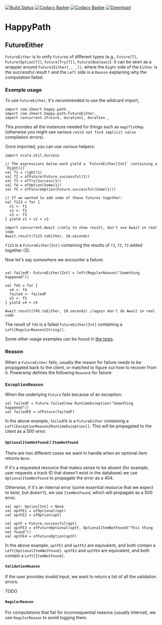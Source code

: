 [![Build Status](https://travis-ci.org/iheartradio/happy-path.svg)](https://travis-ci.org/iheartradio/happy-path)
[![Codacy Badge](https://api.codacy.com/project/badge/grade/498a283deb0c4352bb349738bc32193e)](https://www.codacy.com/app/iheartradio/happy-path)
[![Codacy Badge](https://api.codacy.com/project/badge/coverage/498a283deb0c4352bb349738bc32193e)](https://www.codacy.com/app/iheartradio/happy-path)
[ ![Download](https://api.bintray.com/packages/iheartradio/maven/happy-path/images/download.svg) ](https://bintray.com/iheartradio/maven/happy-path/_latestVersion)

# HappyPath 

## FutureEither

`FutureEither` is to unify `Future`s of different
types (e.g., `Future[T]`, `Future[Option[T]]`, `Future[Try[T]]`, `Future[Boolean]`).
It can be seen as a wrapper around `Future[Either[_, _]]`, where the `Right` side of the `Either`
is the successful result `T` and the `Left` side is a `Reason` explaining why the computation failed.

### Example usage

To use `FutureEither`, it's recommended to use the wildcard import,

```tut:silent
import com.iheart.happy.path._
import com.iheart.happy.path.FutureEither._
import concurrent.{Future, duration}, duration._
```

This provides all the instances needed for things such as `map`/`flatMap`
(otherwise you might see various `could not find implicit value` compilation errors).

Once imported, you can use various helpers:
```tut:silent
import scala.util.Success

// The expressions below each yield a `FutureEither[Int]` containing a `Right(1)`
val f1 = right(1)
val f2 = ofFuture(Future.successful(1))
val f3 = ofTry(Success(1))
val f4 = ofOption(Some(1))
val f5 = ofFutureOption(Future.successful(Some(1)))

// If we wanted to add some of these futures together:
val f123 = for {
  v1 <- f1
  v2 <- f2
  v3 <- f3
} yield v1 + v2 + v3
```

```tut
import concurrent.Await //only to show result, don't use Await in real code
Await.result(f123.toEither, 10.seconds)
```

`f123` is a `FutureEither[Int]` containing the results of `f1`, `f2`, `f3` added together (3).

Now let's say somewhere we encounter a failure:

```tut:silent

val failedF: FutureEither[Int] = left(RegularReason("Something happened"))

val f45 = for {
  v4 <- f4
  failed <- failedF
  v5 <- f5
} yield v4 + v5
```

```tut
Await.result(f45.toEither, 10.seconds) //again don't do Await in real code
```

The result of `f45` is a failed `FutureEither[Int]` containing a `Left[RegularReason[String]]`.

Some other usage examples can be found in [the tests](https://github.com/iheartradio/poweramp-common/blob/master/lib/src/test/scala/com/iheart/poweramp/common/functional/FutureEitherSpec.scala).

### Reason

When a `FutureEither` fails, usually the reason for failure needs to be propagated back to the
client, or matched to figure out how to recover from it. Poweramp defines the following
`Reason`s for failure:

### `ExceptionReason`
When the underlying `Future` fails because of an exception:

```tut:silent
val failedF = Future.failed(new RuntimeException("Something happened"))
val failedFE = ofFuture(failedF)
```

In the above example, `failedFE` is a `FutureEither` containing a `Left[ExceptionReason[RuntimeException]]`.
This will be propagated to the client as a 500 error.

#### `OptionalItemNotFound` / `ItemNotFound`
There are two different cases we want to handle when an optional item returns `None`.

If it's a requested resource that makes sense to be absent
(for example, user requests a track ID that doesn't exist in the database)
we use `OptionalItemNotFound` to propagate the error as a 404.

Otherwise, if it's an internal error (some essential resource that we expect to exist,
but doesn't), we use `ItemNotFound`, which will propagate as a 500 error.

```tut:silent
val opt: Option[Int] = None
val optFE1 = ofOptional(opt)
val optFE2 = ofOption(opt)

val optF = Future.successful(opt)
val optFE3 = ofFutureOptional(optF, OptionalItemNotFound("This thing not found"))
val optFE4 = ofFutureOption(optF)
```

In the above example, `optFE1` and `optFE3` are equivalent, and both contain a `Left[OptionalItemNotFound]`.
`optFE2` and `optFE4` are equivalent, and both contain a `Left[ItemNotFound]`.

#### `ValidationReason`
If the user provides invalid input, we want to return a list of all the validation errors.

TODO

#### `RegularReason`
For computations that fail for inconsequential reasons (usually internal),
we use `RegularReason` to avoid logging them.
